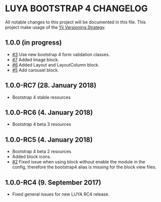 # LUYA BOOTSTRAP 4 CHANGELOG

All notable changes to this project will be documented in this file. This project make usage of the [Yii Versioning Strategy](https://github.com/yiisoft/yii2/blob/master/docs/internals/versions.md).

## 1.0.0 (in progress)

+ [#3](https://github.com/luyadev/luya-bootstrap4/issues/3) Use new bootstrap 4 form validation classes.
+ [#7](https://github.com/luyadev/luya-bootstrap4/issues/7) Added Image block.
+ [#6](https://github.com/luyadev/luya-bootstrap4/issues/6) Added Layout and LayoutColumn block.
+ [#5](https://github.com/luyadev/luya-bootstrap4/issues/5) Add carousel block.

## 1.0.0-RC7 (28. January 2018)

+ Bootstrap 4 stable resources

## 1.0.0-RC6 (4. January 2018)

+ Bootstrap 4 beta 3 resources

## 1.0.0-RC5 (4. January 2018)

+ Bootstrap 4 beta 2 resources
+ Added block icons.
+ [#2](https://github.com/luyadev/luya-bootstrap4/issues/2) Fixed issue when using block without enable the module in the config, therefore the bootstrap4 alias is missing for the block view files.

## 1.0.0-RC4 (9. September 2017)

+ Fixed general issues for new LUYA RC4 release.

